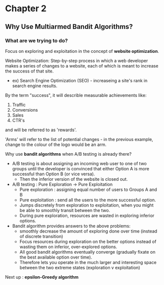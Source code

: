 # Chapter 2
## Why Use Multiarmed Bandit Algorithms?

### What are we trying to do?

Focus on exploring and exploitation in the concept of **website optimization**.

Website Optimization: Step-by-step process in which a web developer makes a series of changes to a website, each of which is meant to increase the success of that site.
* ex) Search Engine Optimization (SEO) - increaseing a site's rank in search engine results.

By the term "success", it will describle measurable achievements like:

1. Traffic
2. Conversions
3. Sales
4. CTR's

and will be referred to as 'rewards'.

'Arms' will refer to the list of potential changes - in the previous example, change to the colour of the logo would be an arm.

Why use **bandit algorithms** when A/B testing is already there? 
- A/B testing is about assigning an incoming web user to one of two groups until the developer is convinced that either Option A is more successful than Option B (or vice versa).
  * Then the inferior version of the website is closed out.
- A/B testing : Pure Exploration -> Pure Exploitation
  * Pure exploration : assigning equal number of users to Groups A and B
  * Pure exploitation : send all the users to the more successful option.
  * Jumps discretely from exploration to exploitation, when you might be able to smoothly transit between the two.
  * During pure exploration, resources are wasted in exploring inferior options.
- Bandit algorithm provides answers to the above problems:
  * smoothly decrease the amount of exploring done over time (instead of discrete transition)
  * Focus resources during exploration on the better options instead of wasting them on inferior, over-explored options.
  * All good bandit algorithms eventually converge (gradually fixate on the best available option over time).
  * Therefore lets you operate in the much larger and interesting space between the two extreme states (exploration v exploitation)

Next up : **epsilon-Greedy algorithm**
